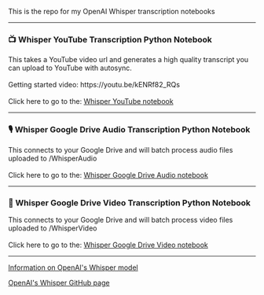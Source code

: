 This is the repo for my OpenAI Whisper transcription notebooks

<hr>
<h3>📺 Whisper YouTube Transcription Python Notebook</h3>
This takes a YouTube video url and generates a high quality transcript you can upload to YouTube with autosync.

<br>
<br>
Getting started video: https://youtu.be/kENRf82_RQs
<br>
<br>
Click here to go to the: <a href="https://github.com/AndrewMayneProjects/Whisper/blob/main/WhisperYouTube.ipynb">Whisper YouTube notebook</a>

<hr>

<h3>🎙️ Whisper Google Drive Audio Transcription Python Notebook</h3>
This connects to your Google Drive and will batch process audio files uploaded to /WhisperAudio
<br>
<br>
Click here to go to the: <a href="https://github.com/AndrewMayneProjects/Whisper/blob/main/WhisperGoogleDrive.ipynb"> Whisper Google Drive Audio notebook</a>

<hr>

<h3>📼 Whisper Google Drive Video Transcription Python Notebook</h3>
This connects to your Google Drive and will batch process video files uploaded to /WhisperVideo
<br>
<br>
Click here to go to the: <a href="https://github.com/AndrewMayneProjects/Whisper/blob/main/WhisperVideoDrive.ipynb"> Whisper Google Drive Video notebook</a>

<hr>
 

<a href="https://openai.com/blog/whisper/">Information on OpenAI's Whisper model</a>

<a href="https://github.com/openai/whisper">OpenAI's Whisper GitHub page</a>
         
